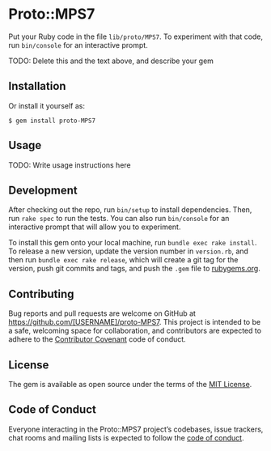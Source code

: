 # Proto::MPS7

Put your Ruby code in the file `lib/proto/MPS7`. To experiment with that code, run `bin/console` for an interactive prompt.

TODO: Delete this and the text above, and describe your gem

## Installation

Or install it yourself as:

    $ gem install proto-MPS7

## Usage

TODO: Write usage instructions here

## Development

After checking out the repo, run `bin/setup` to install dependencies. Then, run `rake spec` to run the tests. You can also run `bin/console` for an interactive prompt that will allow you to experiment.

To install this gem onto your local machine, run `bundle exec rake install`. To release a new version, update the version number in `version.rb`, and then run `bundle exec rake release`, which will create a git tag for the version, push git commits and tags, and push the `.gem` file to [rubygems.org](https://rubygems.org).

## Contributing

Bug reports and pull requests are welcome on GitHub at https://github.com/[USERNAME]/proto-MPS7. This project is intended to be a safe, welcoming space for collaboration, and contributors are expected to adhere to the [Contributor Covenant](http://contributor-covenant.org) code of conduct.

## License

The gem is available as open source under the terms of the [MIT License](https://opensource.org/licenses/MIT).

## Code of Conduct

Everyone interacting in the Proto::MPS7 project’s codebases, issue trackers, chat rooms and mailing lists is expected to follow the [code of conduct](https://github.com/[USERNAME]/proto-MPS7/blob/master/CODE_OF_CONDUCT.md).
